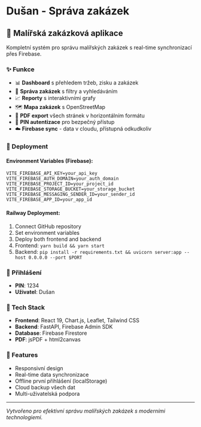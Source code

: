 # Dušan - Správa zakázek

## 🎨 Malířská zakázková aplikace

Kompletní systém pro správu malířských zakázek s real-time synchronizací přes Firebase.

### ✨ Funkce
- 📊 **Dashboard** s přehledem tržeb, zisku a zakázek
- 📝 **Správa zakázek** s filtry a vyhledáváním  
- 📈 **Reporty** s interaktivními grafy
- 🗺️ **Mapa zakázek** s OpenStreetMap
- 📄 **PDF export** všech stránek v horizontálním formátu
- 🔐 **PIN autentizace** pro bezpečný přístup
- ☁️ **Firebase sync** - data v cloudu, přístupná odkudkoliv

### 🚀 Deployment

#### Environment Variables (Firebase):
```
VITE_FIREBASE_API_KEY=your_api_key
VITE_FIREBASE_AUTH_DOMAIN=your_auth_domain  
VITE_FIREBASE_PROJECT_ID=your_project_id
VITE_FIREBASE_STORAGE_BUCKET=your_storage_bucket
VITE_FIREBASE_MESSAGING_SENDER_ID=your_sender_id
VITE_FIREBASE_APP_ID=your_app_id
```

#### Railway Deployment:
1. Connect GitHub repository
2. Set environment variables 
3. Deploy both frontend and backend
4. Frontend: `yarn build && yarn start`
5. Backend: `pip install -r requirements.txt && uvicorn server:app --host 0.0.0.0 --port $PORT`

### 👤 Přihlášení
- **PIN**: 1234
- **Uživatel**: Dušan

### 🔧 Tech Stack
- **Frontend**: React 19, Chart.js, Leaflet, Tailwind CSS
- **Backend**: FastAPI, Firebase Admin SDK
- **Database**: Firebase Firestore
- **PDF**: jsPDF + html2canvas

### 📱 Features
- Responsivní design
- Real-time data synchronizace
- Offline první přihlášení (localStorage)
- Cloud backup všech dat
- Multi-uživatelská podpora

---
*Vytvořeno pro efektivní správu malířských zakázek s moderními technologiemi.*
